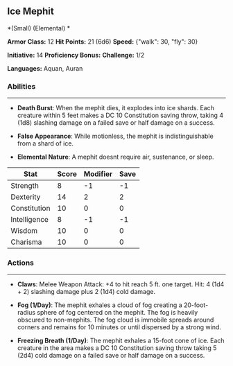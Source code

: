 ## Ice Mephit
*(Small) (Elemental) *

**Armor Class:** 12
**Hit Points:** 21 (6d6)
**Speed:** {"walk": 30, "fly": 30}

**Initiative:** 14
**Proficiency Bonus:**
**Challenge:** 1/2

**Languages:** Aquan, Auran

### Abilities
 --- 
- **Death Burst**: When the mephit dies, it explodes into ice shards. Each creature within 5 feet makes a DC 10 Constitution saving throw, taking 4 (1d8) slashing damage on a failed save or half damage on a success.

- **False Appearance**: While motionless, the mephit is indistinguishable from a shard of ice.

- **Elemental Nature**: A mephit doesnt require air, sustenance, or sleep.



| Stat | Score | Modifier | Save |
| ---- | ---- | ---- | ---- |
| Strength | 8 | -1 | -1 |
| Dexterity | 14 | 2 | 2 |
| Constitution | 10 | 0 | 0 |
| Intelligence | 8 | -1 | -1 |
| Wisdom | 10 | 0 | 0 |
| Charisma | 10 | 0 | 0 |

### Actions
 --- 
- **Claws**: Melee Weapon Attack: +4 to hit  reach 5 ft.  one target. Hit: 4 (1d4 + 2) slashing damage plus 2 (1d4) cold damage.

- **Fog (1/Day)**: The mephit exhales a cloud of fog  creating a 20-foot-radius sphere of fog centered on the mephit. The fog is heavily obscured to non-mephits. The fog cloud is immobile  spreads around corners  and remains for 10 minutes or until dispersed by a strong wind.

- **Freezing Breath (1/Day)**: The mephit exhales a 15-foot cone of ice. Each creature in the area makes a DC 10 Constitution saving throw  taking 5 (2d4) cold damage on a failed save or half damage on a success.

